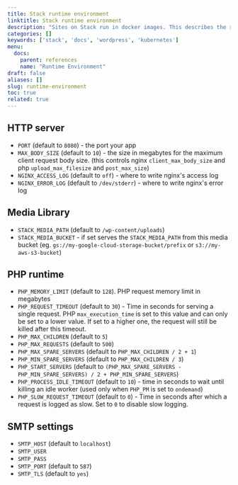 ```yaml
---
title: Stack runtime environment
linktitle: Stack runtime environment
description: "Sites on Stack run in docker images. This describes the reference environment that docker images should implement in order to integrate with Stack."
categories: []
keywords: ['stack', 'docs', 'wordpress', 'kubernetes']
menu:
  docs:
    parent: references
    name: "Runtime Environment"
draft: false
aliases: []
slug: runtime-environment
toc: true
related: true
---
```


## HTTP server
* `PORT` (default to `8080`) - the port your app
* `MAX_BODY_SIZE` (default to `10`) - the size in megabytes for the maximum
  client request body size.  (this controls nginx `client_max_body_size` and
  php
  `upload_max_filesize` and `post_max_size`)
* `NGINX_ACCESS_LOG` (default to `off`) - where to write nginx's access log
* `NGINX_ERROR_LOG` (default to `/dev/stderr`) - where to write nginx's error
  log

## Media Library
* `STACK_MEDIA_PATH` (default to `/wp-content/uploads`)
* `STACK_MEDIA_BUCKET` - if set serves the `STACK_MEDIA_PATH` from this media bucket
  (eg. `gs://my-google-cloud-storage-bucket/prefix` or `s3://my-aws-s3-bucket`)

## PHP runtime
* `PHP_MEMORY_LIMIT` (default to `128`). PHP request memory limit in megabytes
* `PHP_REQUEST_TIMEOUT` (default to `30`) - Time in seconds for serving a
  single request. PHP `max_execution_time` is set to this value and can only
  be set to a lower value. If set to a higher one, the request will still be
  killed after this timeout.
* `PHP_MAX_CHILDREN` (default to `5`)
* `PHP_MAX_REQUESTS` (default to `500`)
* `PHP_MAX_SPARE_SERVERS` (default to `PHP_MAX_CHILDREN / 2 + 1`)
* `PHP_MIN_SPARE_SERVERS` (default to `PHP_MAX_CHILDREN / 3`)
* `PHP_START_SERVERS` (default to `(PHP_MAX_SPARE_SERVERS - PHP_MIN_SPARE_SERVERS) / 2 + PHP_MIN_SPARE_SERVERS`)
* `PHP_PROCESS_IDLE_TIMEOUT` (default to `10`) - time in seconds to wait until
  killing an idle worker (used only when `PHP_PM` is set to `ondemand`)
* `PHP_SLOW_REQUEST_TIMEOUT` (default to `0`) - Time in seconds after which a
  request is logged as slow. Set to `0` to disable slow logging.

## SMTP settings
* `SMTP_HOST` (default to `localhost`)
* `SMTP_USER`
* `SMTP_PASS`
* `SMTP_PORT` (default to `587`)
* `SMTP_TLS` (default to `yes`)
